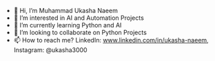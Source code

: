 - 👋 Hi, I’m Muhammad Ukasha Naeem
- 👀 I’m interested in AI and Automation Projects 
- 🌱 I’m currently learning Python and AI
- 💞️ I’m looking to collaborate on Python Projects
- 📫 How to reach me? LinkedIn: www.linkedin.com/in/ukasha-naeem, Instagram: @ukasha3000




